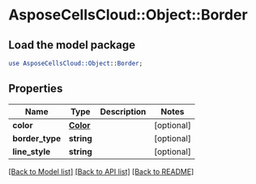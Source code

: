 # AsposeCellsCloud::Object::Border

## Load the model package
```perl
use AsposeCellsCloud::Object::Border;
```

## Properties
Name | Type | Description | Notes
------------ | ------------- | ------------- | -------------
**color** | [**Color**](Color.md) |  | [optional] 
**border_type** | **string** |  | [optional] 
**line_style** | **string** |  | [optional] 

[[Back to Model list]](../README.md#documentation-for-models) [[Back to API list]](../README.md#documentation-for-api-endpoints) [[Back to README]](../README.md)


